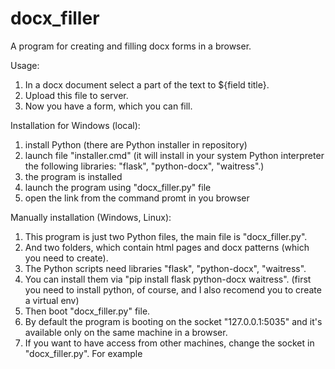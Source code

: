 # docx_filler
A program for creating and filling docx forms in a browser.

Usage:
  1. In a docx document select a part of the text to ${field title}.
  2. Upload this file to server.
  3. Now you have a form, which you can fill.

Installation for Windows (local):
  1. install Python (there are Python installer in repository)
  2. launch file "installer.cmd" (it will install in your system Python interpreter the following libraries: "flask", "python-docx", "waitress".)
  3. the program is installed
  4. launch the program using "docx_filler.py" file
  5. open the link from the command promt in you browser

Manually installation (Windows, Linux):
  1. This program is just two Python files, the main file is "docx_filler.py".
  2. And two folders, which contain html pages and docx patterns (which you need to create).
  3. The Python scripts need libraries "flask", "python-docx", "waitress".
  4. You can install them via "pip install flask python-docx waitress". (first you need to install python, of course, and I also recomend you to create a virtual env)
  5. Then boot "docx_filler.py" file.
  6. By default the program is booting on the socket "127.0.0.1:5035" and it's available only on the same machine in a browser.
  7. If you want to have access from other machines, change the socket in "docx_filler.py". For example
